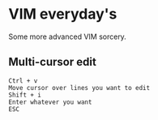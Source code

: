 # VIM everyday's

Some more advanced VIM sorcery.

## Multi-cursor edit

```
Ctrl + v
Move cursor over lines you want to edit
Shift + i
Enter whatever you want
ESC
```
